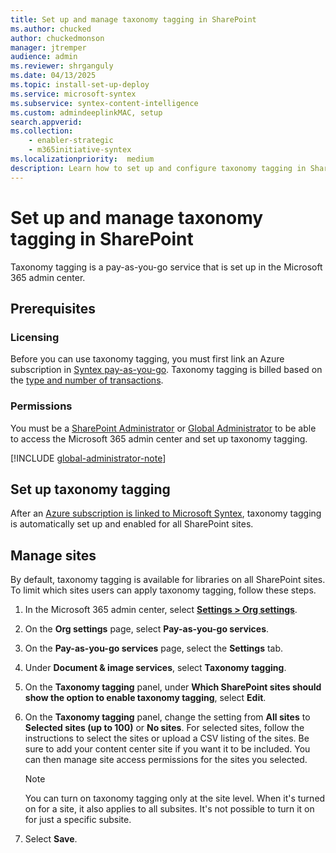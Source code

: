 ```yaml
---
title: Set up and manage taxonomy tagging in SharePoint
ms.author: chucked
author: chuckedmonson
manager: jtremper
audience: admin
ms.reviewer: shrganguly
ms.date: 04/13/2025
ms.topic: install-set-up-deploy
ms.service: microsoft-syntex
ms.subservice: syntex-content-intelligence
ms.custom: admindeeplinkMAC, setup
search.appverid:
ms.collection:
    - enabler-strategic
    - m365initiative-syntex
ms.localizationpriority:  medium
description: Learn how to set up and configure taxonomy tagging in SharePoint.
---
```


# Set up and manage taxonomy tagging in SharePoint

Taxonomy tagging is a pay-as-you-go service that is set up in the Microsoft 365 admin center.

## Prerequisites

### Licensing

Before you can use taxonomy tagging, you must first link an Azure subscription in [Syntex pay-as-you-go](syntex-azure-billing.md). Taxonomy tagging is billed based on the [type and number of transactions](syntex-pay-as-you-go-services.md).

### Permissions

You must be a [SharePoint Administrator](/entra/identity/role-based-access-control/permissions-reference#sharepoint-administrator) or [Global Administrator](/entra/identity/role-based-access-control/permissions-reference#global-administrator) to be able to access the Microsoft 365 admin center and set up taxonomy tagging.

[!INCLUDE [global-administrator-note](../includes/global-administrator-note.md)]

## Set up taxonomy tagging

After an [Azure subscription is linked to Microsoft Syntex](syntex-azure-billing.md), taxonomy tagging is automatically set up and enabled for all SharePoint sites.

## Manage sites

By default, taxonomy tagging is available for libraries on all SharePoint sites. To limit which sites users can apply taxonomy tagging, follow these steps.

1. In the Microsoft 365 admin center, select <a href="https://go.microsoft.com/fwlink/p/?linkid=2171997" target="_blank">**Settings > Org settings**</a>.

2. On the **Org settings** page, select **Pay-as-you-go services**.

3. On the **Pay-as-you-go services** page, select the **Settings** tab.

4. Under **Document & image services**, select **Taxonomy tagging**.

5. On the **Taxonomy tagging** panel, under **Which SharePoint sites should show the option to enable taxonomy tagging**, select **Edit**.

6. On the **Taxonomy tagging** panel, change the setting from **All sites** to **Selected sites (up to 100)** or **No sites**. For selected sites, follow the instructions to select the sites or upload a CSV listing of the sites. Be sure to add your content center site if you want it to be included. You can then manage site access permissions for the sites you selected.

    > [!NOTE]
    > You can turn on taxonomy tagging only at the site level. When it's turned on for a site, it also applies to all subsites. It's not possible to turn it on for just a specific subsite.

7. Select **Save**.
